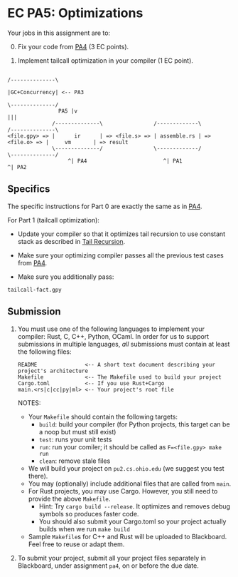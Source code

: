 # EC PA5: Optimizations

Your jobs in this assignment are to: 

0. Fix your code from [PA4](4.md) (3 EC points).

1. Implement tailcall optimization in your compiler (1 EC point).

```
                                                                             /--------------\
                                                                             |GC+Concurrency| <-- PA3
                                                                             \--------------/
                PA5 |v                                                                |||
              /--------------\                /-------------\                /--------------\
<file.gpy> => |      ir      | => <file.s> => | assemble.rs | => <file.o> => |     vm       | => result
              \--------------/                \-------------/                \--------------/
                   ^| PA4                        ^| PA1                             ^| PA2
```
## Specifics

The specific instructions for Part 0 are exactly the same as in [PA4](4.md).

For Part 1 (tailcall optimization): 

* Update your compiler so that it optimizes tail recursion to use constant stack as described in [Tail Recursion](../doc/tail-recursion.md).

* Make sure your optimizing compiler passes all the previous test cases from [PA4](4.md).

* Make sure you additionally pass: 

```
tailcall-fact.gpy
```

## Submission

1. You must use one of the following languages to implement your compiler: Rust, C, C++, Python, OCaml. In order for us to support submissions in multiple languages, *all* submissions must contain at least the following files:
   
   ```
   README               <-- A short text document describing your project's architecture
   Makefile             <-- The Makefile used to build your project
   Cargo.toml           <-- If you use Rust+Cargo
   main.<rs|c|cc|py|ml> <-- Your project's root file
   ```
   
   NOTES:
   * Your `Makefile` should contain the following targets:
      - `build`: build your compiler (for Python projects, this target can be a noop but must still exist)
      - `test`: runs your unit tests
      - `run`: run your comiler; it should be called as `F=<file.gpy> make run`
      - `clean`: remove stale files
   * We will build your project on `pu2.cs.ohio.edu` (we suggest you test there).
   * You may (optionally) include additional files that are called from `main`.
   * For Rust projects, you may use Cargo. However, you still need to provide the above `Makefile`.
      - Hint: Try `cargo build --release`. It optimizes and removes debug symbols so produces faster code.
      - You should also submit your Cargo.toml so your project actually builds when we run `make build`
   * Sample `Makefile`s for C++ and Rust will be uploaded to Blackboard. Feel free to reuse or adapt them.
   
 2. To submit your project, submit all your project files separately in Blackboard, under assignment `pa4`, on or before the due date.
